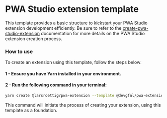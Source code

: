 # PWA Studio extension template

This template provides a basic structure to kickstart your PWA Studio extension development efficiently. Be sure to refer to the [create-pwa-studio-extension](https://github.com/larsroettig/create-pwa-studio-extension/) documentation for more details on the PWA Studio extension creation process.

### How to use
To create an extension using this template, follow the steps below:

#### 1 - Ensure you have Yarn installed in your environment.
#### 2 - Run the following command in your terminal:
```bash
yarn create @larsroettig/pwa-extension --template @devgfnl/pwa-extension-template@latest
```
This command will initiate the process of creating your extension, using this template as a foundation.
